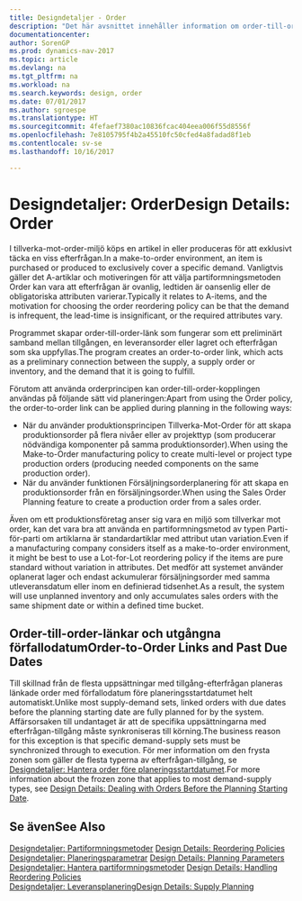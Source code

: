 ```yaml
---
title: Designdetaljer - Order
description: "Det här avsnittet innehåller information om order-till-order-länkar i en tillverka-mot-order-miljö."
documentationcenter: 
author: SorenGP
ms.prod: dynamics-nav-2017
ms.topic: article
ms.devlang: na
ms.tgt_pltfrm: na
ms.workload: na
ms.search.keywords: design, order
ms.date: 07/01/2017
ms.author: sgroespe
ms.translationtype: HT
ms.sourcegitcommit: 4fefaef7380ac10836fcac404eea006f55d8556f
ms.openlocfilehash: 7e8105795f4b2a45510fc50cfed4a8fadad8f1eb
ms.contentlocale: sv-se
ms.lasthandoff: 10/16/2017

---
```

# <a name="design-details-order"></a><span data-ttu-id="66989-103">Designdetaljer: Order</span><span class="sxs-lookup"><span data-stu-id="66989-103">Design Details: Order</span></span>
<span data-ttu-id="66989-104">I tillverka-mot-order-miljö köps en artikel in eller produceras för att exklusivt täcka en viss efterfrågan.</span><span class="sxs-lookup"><span data-stu-id="66989-104">In a make-to-order environment, an item is purchased or produced to exclusively cover a specific demand.</span></span> <span data-ttu-id="66989-105">Vanligtvis gäller det A-artiklar och motiveringen för att välja partiformningsmetoden Order kan vara att efterfrågan är ovanlig, ledtiden är oansenlig eller de obligatoriska attributen varierar.</span><span class="sxs-lookup"><span data-stu-id="66989-105">Typically it relates to A-items, and the motivation for choosing the order reordering policy can be that the demand is infrequent, the lead-time is insignificant, or the required attributes vary.</span></span>  
  
<span data-ttu-id="66989-106">Programmet skapar order-till-order-länk som fungerar som ett preliminärt samband mellan tillgången, en leveransorder eller lagret och efterfrågan som ska uppfyllas.</span><span class="sxs-lookup"><span data-stu-id="66989-106">The program creates an order-to-order link, which acts as a preliminary connection between the supply, a supply order or inventory, and the demand that it is going to fulfill.</span></span>  
  
<span data-ttu-id="66989-107">Förutom att använda orderprincipen kan order-till-order-kopplingen användas på följande sätt vid planeringen:</span><span class="sxs-lookup"><span data-stu-id="66989-107">Apart from using the Order policy, the order-to-order link can be applied during planning in the following ways:</span></span>  
  
* <span data-ttu-id="66989-108">När du använder produktionsprincipen Tillverka-Mot-Order för att skapa produktionsorder på flera nivåer eller av projekttyp (som producerar nödvändiga komponenter på samma produktionsorder).</span><span class="sxs-lookup"><span data-stu-id="66989-108">When using the Make-to-Order manufacturing policy to create multi-level or project type production orders (producing needed components on the same production order).</span></span>  
* <span data-ttu-id="66989-109">När du använder funktionen Försäljningsorderplanering för att skapa en produktionsorder från en försäljningsorder.</span><span class="sxs-lookup"><span data-stu-id="66989-109">When using the Sales Order Planning feature to create a production order from a sales order.</span></span>  
  
<span data-ttu-id="66989-110">Även om ett produktionsföretag anser sig vara en miljö som tillverkar mot order, kan det vara bra att använda en partiformningsmetod av typen Parti-för-parti om artiklarna är standardartiklar med attribut utan variation.</span><span class="sxs-lookup"><span data-stu-id="66989-110">Even if a manufacturing company considers itself as a make-to-order environment, it might be best to use a Lot-for-Lot reordering policy if the items are pure standard without variation in attributes.</span></span> <span data-ttu-id="66989-111">Det medför att systemet använder oplanerat lager och endast ackumulerar försäljningsorder med samma utleveransdatum eller inom en definierad tidsenhet.</span><span class="sxs-lookup"><span data-stu-id="66989-111">As a result, the system will use unplanned inventory and only accumulates sales orders with the same shipment date or within a defined time bucket.</span></span>  
  
## <a name="order-to-order-links-and-past-due-dates"></a><span data-ttu-id="66989-112">Order-till-order-länkar och utgångna förfallodatum</span><span class="sxs-lookup"><span data-stu-id="66989-112">Order-to-Order Links and Past Due Dates</span></span>  
<span data-ttu-id="66989-113">Till skillnad från de flesta uppsättningar med tillgång-efterfrågan planeras länkade order med förfallodatum före planeringsstartdatumet helt automatiskt.</span><span class="sxs-lookup"><span data-stu-id="66989-113">Unlike most supply-demand sets, linked orders with due dates before the planning starting date are fully planned for by the system.</span></span> <span data-ttu-id="66989-114">Affärsorsaken till undantaget är att de specifika uppsättningarna med efterfrågan-tillgång måste synkroniseras till körning.</span><span class="sxs-lookup"><span data-stu-id="66989-114">The business reason for this exception is that specific demand-supply sets must be synchronized through to execution.</span></span> <span data-ttu-id="66989-115">För mer information om den frysta zonen som gäller de flesta typerna av efterfrågan-tillgång, se [Designdetaljer: Hantera order före planeringsstartdatumet](design-details-dealing-with-orders-before-the-planning-starting-date.md).</span><span class="sxs-lookup"><span data-stu-id="66989-115">For more information about the frozen zone that applies to most demand-supply types, see [Design Details: Dealing with Orders Before the Planning Starting Date](design-details-dealing-with-orders-before-the-planning-starting-date.md).</span></span>  
  
## <a name="see-also"></a><span data-ttu-id="66989-116">Se även</span><span class="sxs-lookup"><span data-stu-id="66989-116">See Also</span></span>  
<span data-ttu-id="66989-117">[Designdetaljer: Partiformningsmetoder](design-details-reordering-policies.md) </span><span class="sxs-lookup"><span data-stu-id="66989-117">[Design Details: Reordering Policies](design-details-reordering-policies.md) </span></span>  
<span data-ttu-id="66989-118">[Designdetaljer: Planeringsparametrar](design-details-planning-parameters.md) </span><span class="sxs-lookup"><span data-stu-id="66989-118">[Design Details: Planning Parameters](design-details-planning-parameters.md) </span></span>  
<span data-ttu-id="66989-119">[Designdetaljer: Hantera partiformningsmetoder](design-details-handling-reordering-policies.md) </span><span class="sxs-lookup"><span data-stu-id="66989-119">[Design Details: Handling Reordering Policies](design-details-handling-reordering-policies.md) </span></span>  
[<span data-ttu-id="66989-120">Designdetaljer: Leveransplanering</span><span class="sxs-lookup"><span data-stu-id="66989-120">Design Details: Supply Planning</span></span>](design-details-supply-planning.md)
